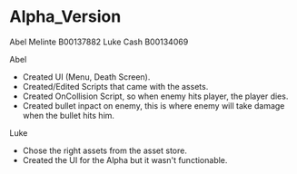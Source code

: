 # Alpha_Version

Abel Melinte B00137882
Luke Cash B00134069

Abel
- Created UI (Menu, Death Screen).
- Created/Edited Scripts that came with the assets.
- Created OnCollision Script, so when enemy hits player, the player dies.
- Created bullet inpact on enemy, this is where enemy will take damage when the bullet hits him.

Luke 
- Chose the right assets from the asset store.
- Created the UI for the Alpha but it wasn't functionable.
